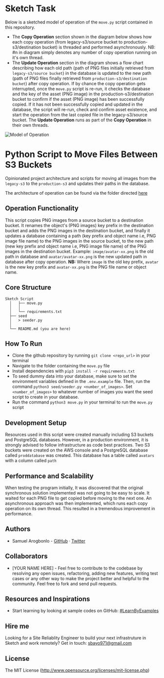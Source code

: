 # Sketch Task
Below is a sketched model of operation of the `move.py` script contained in this repository. 
- The **Copy Operation** section shown in the diagram below shows how each copy operation (from legacy-s3/source bucket to production-s3/destination bucket) is threaded and performed asynchronously. NB: #n in diagram simply denotes any number of copy operation running on it's own thread.
- The **Update Operation** section in the diagram shows a flow chart describing how each old path (path of PNG files initially retrieved from `legacy-s3/source bucket`) in the database is updated to the new path (path of PNG files finally retrieved from `production-s3/destination bucket`) after copy operation. If by chance the copy operation gets interrupted, once the `move.py` script is re-run, it checks the database and the key of the asset (PNG image) in the production-s3/destination bucket to confirm if the asset (PNG image) has been successfully copied. If it has not been successfully copied and updated in the database, the script will re-run, check and confirm asset existence, and start the operation from the last copied file in the legacy-s3/source bucket. The **Update Operation** runs as part of the **Copy Operation** in their own threads.

![Model of Operation](https://github.com/samuelarogbonlo/sre-test/blob/master/model_of_operation.png)

# Python Script to Move Files Between S3 Buckets
Opinionated project architecture and scripts for moving all images from the `legacy-s3` to the `production-s3` and updates their paths in the database. 

The architecture of operation can be found via the folder directed [here](https://github.com/samuelarogbonlo/sre-test/blob/master/ModelOfOperation.png)

## Operation Functionality
This script copies PNG images from a source bucket to a destination bucket. It renames the object's (PNG images) key prefix in the destination bucket and adds the PNG images in the destination bucket, and finally it updates a database containing a path (key prefix and object name i.e, PNG image file name) to the PNG images in the source bucket, to the new path (new key prefix and object name i.e, PNG image file name) of the PNG  images in the destination bucket. Example: `image/avatar-xx.png` is the old path in database and `avatar/avatar-xx.png` is the new updated path in database after copy operation. 
**NB:** Where `image` is the old key prefix, `avatar` is the new key prefix and `avatar-xx.png` is the PNG file name or object name. 

## Core Structure
    Sketch Script
      │   ├── move.py   
      │   │
      │   └── requirements.txt
      ├── seed
      │   > seeder.py  
      │
      └── README.md (you are here)

## How To Run

- Clone the github repository by running `git clone <repo_url>` in your terminal
- Navigate to the folder containing the `move.py` file
- Install dependencies with `pip3 install -r requirements.txt`
- To seed dummy data into your database, make sure to set the environment variables defined in the `.env.example` file. Then, run the command `python3 seed/seeder.py <number_of_images>`. Set `<number_of_images>` to whatever number of images you want the seed script to create in your database.
- Run the command `python3 move.py` in your terminal to run the `move.py` script

## Development Setup

Resources used in this script were created manually including S3 buckets and PostgreSQL databases. However, in a production environment, it is strongly advised to follow infrastructure as code best practices. Two S3 buckets were created on the AWS console and a PostgreSQL database called `proddatabase` was created. This database has a table called `avatars` with a column called `path`

## Performance and Scalability

When testing the program initially, It was discovered that the original synchronous solution implemented was not going to be easy to scale. It waited for each PNG file to get copied before moving to the next one. An asynchronous approach was then implemented, which runs each copy operation on its own thread. This resulted in a tremendous improvement in performance.

## Authors
- Samuel Arogbonlo - [GitHub](https://github.com/samuelarogbonlo) · [Twitter](https://twitter.com/samuelarogbonlo)

## Collaborators
- [YOUR NAME HERE] - Feel free to contribute to the codebase by resolving any open issues, refactoring, adding new features, writing test cases or any other way to make the project better and helpful to the community. Feel free to fork and send pull requests.

## Resources and Inspirations
- Start learning by looking at sample codes on GitHub: [#LearnByExamples](https://github.com/topics/learn-by-examples)

## Hire me
Looking for a Site Reliablity Engineer to build your next infrastruture in Sketch and work remotely? Get in touch: [sbayo971@gmail.com](mailto:sbayo971@gmail.com)

## License

The MIT License (http://www.opensource.org/licenses/mit-license.php)

